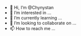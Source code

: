 - 👋 Hi, I’m @Chynystan
- 👀 I’m interested in ...
- 🌱 I’m currently learning ...
- 💞️ I’m looking to collaborate on ...
- 📫 How to reach me ...

<!---
Chynystan/Chynystan is a ✨ special ✨ repository because its `README.md` (this file) appears on your GitHub profile.
You can click the Preview link to take a look at your changes.
--->
